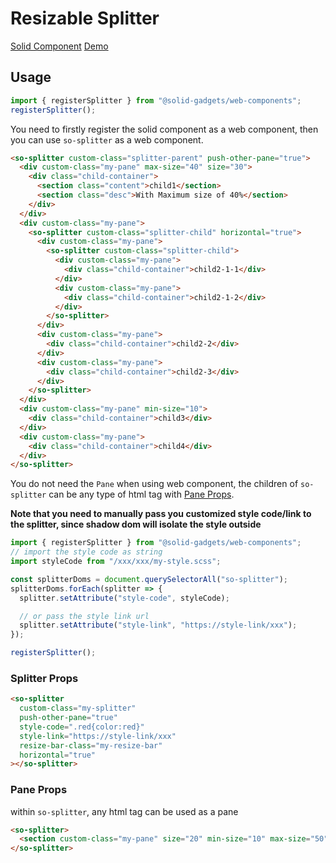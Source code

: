 # Resizable Splitter

[Solid Component](../../../components/src/ResizableLayout/README.md)
[Demo](https://s-elo.github.io/solid-gadgets/src/web-demos/resizableLayout/index.html)

## Usage

```js
import { registerSplitter } from "@solid-gadgets/web-components";
registerSplitter();
```

You need to firstly register the solid component as a web component, then you can use `so-splitter` as a web component.

```html
<so-splitter custom-class="splitter-parent" push-other-pane="true">
  <div custom-class="my-pane" max-size="40" size="30">
    <div class="child-container">
      <section class="content">child1</section>
      <section class="desc">With Maximum size of 40%</section>
    </div>
  </div>
  <div custom-class="my-pane">
    <so-splitter custom-class="splitter-child" horizontal="true">
      <div custom-class="my-pane">
        <so-splitter custom-class="splitter-child">
          <div custom-class="my-pane">
            <div class="child-container">child2-1-1</div>
          </div>
          <div custom-class="my-pane">
            <div class="child-container">child2-1-2</div>
          </div>
        </so-splitter>
      </div>
      <div custom-class="my-pane">
        <div class="child-container">child2-2</div>
      </div>
      <div custom-class="my-pane">
        <div class="child-container">child2-3</div>
      </div>
    </so-splitter>
  </div>
  <div custom-class="my-pane" min-size="10">
    <div class="child-container">child3</div>
  </div>
  <div custom-class="my-pane">
    <div class="child-container">child4</div>
  </div>
</so-splitter>
```

You do not need the `Pane` when using web component, the children of `so-splitter` can be any type of html tag with [Pane Props](#pane-props).

**Note that you need to manually pass you customized style code/link to the splitter, since shadow dom will isolate the style outside**

```js
import { registerSplitter } from "@solid-gadgets/web-components";
// import the style code as string
import styleCode from "/xxx/xxx/my-style.scss";

const splitterDoms = document.querySelectorAll("so-splitter");
splitterDoms.forEach(splitter => {
  splitter.setAttribute("style-code", styleCode);

  // or pass the style link url
  splitter.setAttribute("style-link", "https://style-link/xxx");
});

registerSplitter();
```

### Splitter Props

```html
<so-splitter
  custom-class="my-splitter"
  push-other-pane="true"
  style-code=".red{color:red}"
  style-link="https://style-link/xxx"
  resize-bar-class="my-resize-bar"
  horizontal="true"
></so-splitter>
```

### Pane Props

within `so-splitter`, any html tag can be used as a pane

```html
<so-splitter>
  <section custom-class="my-pane" size="20" min-size="10" max-size="50">xxxx</section>
</so-splitter>
```
